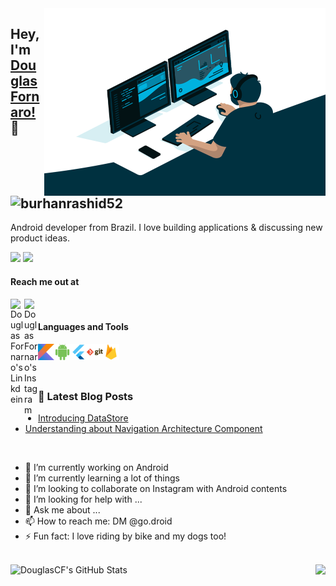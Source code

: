 <img align="right" alt="GIF" src="https://github.com/douglascf/douglascf/blob/main/code.gif?raw=true" width="450" height="300" />

## Hey, I'm [Douglas Fornaro!](https://dev.to/douglascf) 👋 <a align="left"> <img src="https://visitor-badge.glitch.me/badge?page_id=douglascf.visitor-badge" alt="burhanrashid52" /> </a>

Android developer from Brazil. I love building applications & discussing new product ideas.

<!-- <img src='https://img.shields.io/badge/flutter-%230095D5?logo=flutter&logoColor=blue&style=for-the-badge' height='25'/> --> 
<img src='https://img.shields.io/badge/Android-3DDC84?logo=android&logoColor=white&style=for-the-badge' height='25'/> <img src='https://img.shields.io/badge/kotlin-%230095D5.svg?&style=for-the-badge&logo=kotlin&logoColor=white' height='25'/>

#### Reach me out at

<a href="https://www.linkedin.com/in/douglasfornaro">
  <img align="left" alt="Douglas Fornaro's Linkdein" width="22px" src="https://cdn.jsdelivr.net/npm/simple-icons@v3/icons/linkedin.svg" />
</a>
<a href="https://instagram.com/go.droid/">
  <img align="left" alt="Douglas Fornaro's Instagram" width="22px" src="https://cdn.jsdelivr.net/npm/simple-icons@v3/icons/instagram.svg" />
</a>
<br/>

#### Languages and Tools
<img align="left" alt="CSS3" width="26px" src="https://raw.githubusercontent.com/github/explore/80688e429a7d4ef2fca1e82350fe8e3517d3494d/topics/kotlin/kotlin.png" />
<img align="left" alt="CSS3" width="26px" src="https://raw.githubusercontent.com/github/explore/80688e429a7d4ef2fca1e82350fe8e3517d3494d/topics/android/android.png" />
<img align="left" alt="CSS3" width="26px" src="https://raw.githubusercontent.com/github/explore/80688e429a7d4ef2fca1e82350fe8e3517d3494d/topics/flutter/flutter.png" />
<img align="left" alt="CSS3" width="26px" src="https://raw.githubusercontent.com/github/explore/80688e429a7d4ef2fca1e82350fe8e3517d3494d/topics/git/git.png" />
<img align="left" alt="CSS3" width="26px" src="https://raw.githubusercontent.com/github/explore/80688e429a7d4ef2fca1e82350fe8e3517d3494d/topics/firebase/firebase.png" />
<br/>
<br/>
<br/>

### 📕 Latest Blog Posts
<!-- BLOG-POST-LIST:START -->
- [Introducing DataStore](https://dev.to/douglascf/introducing-datastore-476b)
- [Understanding about Navigation Architecture Component](https://dev.to/douglascf/understanding-about-navigation-architecture-component-3j1m)
<!-- BLOG-POST-LIST:END -->
<br/>

- 🔭 I’m currently working on Android
- 🌱 I’m currently learning a lot of things
- 👯 I’m looking to collaborate on Instagram with Android contents
- 🤔 I’m looking for help with ...
- 💬 Ask me about ...
- 📫 How to reach me: DM @go.droid
- ⚡ Fun fact: I love riding by bike and my dogs too!
<br/>


<img align="left" alt="DouglasCF's GitHub Stats" src="https://github-readme-stats.vercel.app/api?username=douglascf&show_icons=true&hide_border=true" />
<img align="right" src="https://github-readme-stats.vercel.app/api/top-langs/?username=douglascf&theme=light&hide_langs_below=3" />
